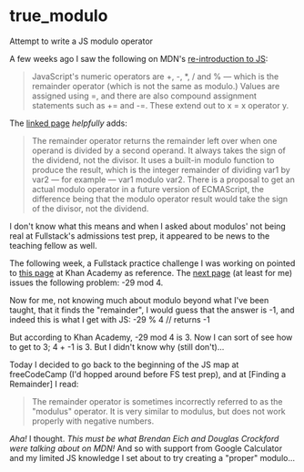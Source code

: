 # true_modulo
Attempt to write a JS modulo operator


A few weeks ago I saw the following on MDN's [re-introduction to JS](https://developer.mozilla.org/en-US/docs/Web/JavaScript/A_re-introduction_to_JavaScript#Operators):
> JavaScript's numeric operators are +, -, *, / and % — which is the remainder operator (which is not the same as modulo.) Values are assigned using =, and there are also compound assignment statements such as += and -=. These extend out to x = x operator y.

The [linked page](https://developer.mozilla.org/en-US/docs/Web/JavaScript/Reference/Operators/Arithmetic_Operators#Remainder_%28%29) *helpfully* adds:
> The remainder operator returns the remainder left over when one operand is divided by a second operand. It always takes the sign of the dividend, not the divisor. It uses a built-in modulo function to produce the result, which is the integer remainder of dividing var1 by var2 — for example — var1 modulo var2. There is a proposal to get an actual modulo operator in a future version of ECMAScript, the difference being that the modulo operator result would take the sign of the divisor, not the dividend.

I don't know what this means and when I asked about modulos' not being real at Fullstack's admissions test prep, it appeared to be news to the teaching fellow as well.

The following week, a Fullstack practice challenge I was working on pointed to [this page](https://www.khanacademy.org/computing/computer-science/cryptography/modarithmetic/a/what-is-modular-arithmetic) at Khan Academy as reference. The [next page](https://www.khanacademy.org/computing/computer-science/cryptography/modarithmetic/e/modulo-operator) (at least for me) issues the following problem: -29 mod 4.

Now for me, not knowing much about modulo beyond what I've been taught, that it finds the "remainder", I would guess that the answer is -1, and indeed this is what I get with JS:
-29 % 4  // returns -1

But according to Khan Academy, -29 mod 4 is 3. Now I can sort of see how to get to 3; 4 + -1 is 3. But I didn't know why (still don't)...

Today I decided to go back to the beginning of the JS map at freeCodeCamp (I'd hopped around before FS test prep), and at [Finding a Remainder] I read:
> The remainder operator is sometimes incorrectly referred to as the "modulus" operator. It is very similar to modulus, but does not work properly with negative numbers.

*Aha!* I thought. *This must be what Brendan Eich and Douglas Crockford were talking about on MDN!* And so with support from Google Calculator and my limited JS knowledge I set about to try creating a "proper" modulo...
